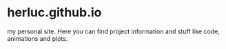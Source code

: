 # herluc.github.io
my personal site. Here you can find project information and stuff like code, animations and plots.

